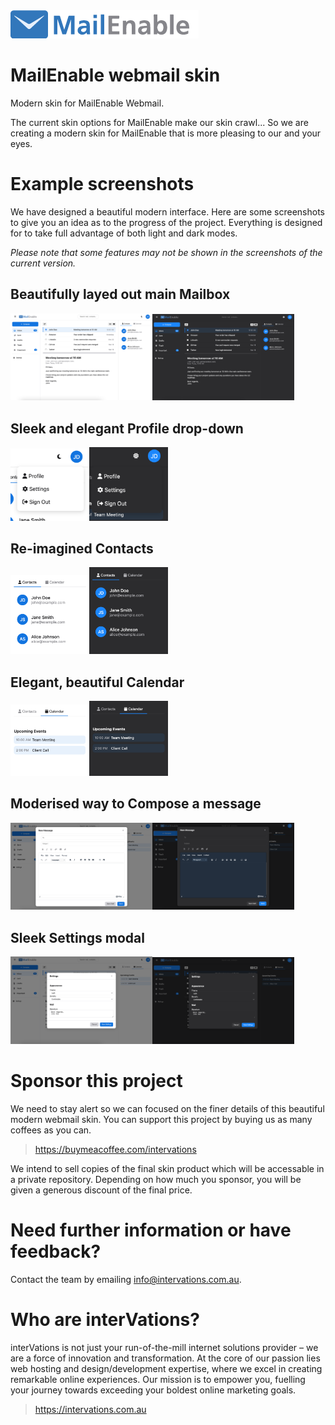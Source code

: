 <img src="https://github.com/intervations/mailenable-modern-skin/blob/main/Example%20ScreenShots/MailEnable-ModernWebmailLogo.png" alt="MailEnable Webmail">

# MailEnable webmail skin
Modern skin for MailEnable Webmail.

The current skin options for MailEnable make our skin crawl... So we are creating a modern skin for MailEnable that is more pleasing to our and your eyes.

# Example screenshots

We have designed a beautiful modern interface. Here are some screenshots to give you an idea as to the progress of the project. Everything is designed for to take full advantage of both light and dark modes.

_Please note that some features may not be shown in the screenshots of the current version._

## Beautifully layed out main Mailbox

<img src="https://github.com/intervations/mailenable-modern-skin/blob/main/Example%20ScreenShots/01.%20Mailbox%20view.png" style="width: 45%;" alt="Mailbox view"><img src="https://github.com/intervations/mailenable-modern-skin/blob/main/Example%20ScreenShots/01.%20Mailbox%20view%20(Dark-mode).png" style="width: 45%;" alt="Mailbox view (dark-mode)">

## Sleek and elegant Profile drop-down

<img src="https://github.com/intervations/mailenable-modern-skin/blob/main/Example%20ScreenShots/02.%20Profile%20drop-down.png" style="width: 25%;" alt="Profile drop-down"><img src="https://github.com/intervations/mailenable-modern-skin/blob/main/Example%20ScreenShots/02.%20Profile%20drop-down%20(Dark-mode).png" style="width: 25%;" alt="Profile drop-down (dark-mode)">

## Re-imagined Contacts

<img src="https://github.com/intervations/mailenable-modern-skin/blob/main/Example%20ScreenShots/03.%20Contacts.png" style="width: 25%;" alt="Contacts list"><img src="https://github.com/intervations/mailenable-modern-skin/blob/main/Example%20ScreenShots/03.%20Contacts%20(Dark-mode).png" style="width: 25%;" alt="Contacts list (dark-mode)">

## Elegant, beautiful Calendar

<img src="https://github.com/intervations/mailenable-modern-skin/blob/main/Example%20ScreenShots/04.%20Calendar.png" style="width: 25%;" alt="Calendar"><img src="https://github.com/intervations/mailenable-modern-skin/blob/main/Example%20ScreenShots/04.%20Calendar%20(Dark-mode).png" style="width: 25%;" alt="Calendar (dark-mode)">

## Moderised way to Compose a message

<img src="https://github.com/intervations/mailenable-modern-skin/blob/main/Example%20ScreenShots/05.%20New%20Email%20Compose.png" style="width: 45%;" alt="Compose email"><img src="https://github.com/intervations/mailenable-modern-skin/blob/main/Example%20ScreenShots/05.%20New%20Email%20Compose%20(Dark-mode).png" style="width: 45%;" alt="Compose email (dark-mode)">

## Sleek Settings modal

<img src="https://github.com/intervations/mailenable-modern-skin/blob/main/Example%20ScreenShots/06.%20Settings.png" style="width: 45%;" alt="Mailbox settings"><img src="https://github.com/intervations/mailenable-modern-skin/blob/main/Example%20ScreenShots/06.%20Settings%20(Dark-mode).png" style="width: 45%;" alt="Mailbox settings (dark-mode)">

# Sponsor this project

We need to stay alert so we can focused on the finer details of this beautiful modern webmail skin. You can support this project by buying us as many coffees as you can.

> https://buymeacoffee.com/intervations

We intend to sell copies of the final skin product which will be accessable in a private repository. Depending on how much you sponsor, you will be given a generous discount of the final price.

# Need further information or have feedback?

Contact the team by emailing info@intervations.com.au.

# Who are interVations?

interVations is not just your run-of-the-mill internet solutions provider – we are a force of innovation and transformation. At the core of our passion lies web hosting and design/development expertise, where we excel in creating remarkable online experiences. Our mission is to empower you, fuelling your journey towards exceeding your boldest online marketing goals.

> https://intervations.com.au
 
 
